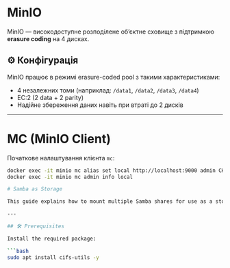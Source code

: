 # MinIO

MinIO — високодоступне розподілене об’єктне сховище з підтримкою **erasure coding** на 4 дисках.

## ⚙️ Конфігурація

MinIO працює в режимі erasure-coded pool з такими характеристиками:
- 4 незалежних томи (наприклад: `/data1`, `/data2`, `/data3`, `/data4`)
- EC:2 (2 data + 2 parity)
- Надійне збереження даних навіть при втраті до 2 дисків

---

# MC (MinIO Client)

Початкове налаштування клієнта `mc`:

```bash
docker exec -it minio mc alias set local http://localhost:9000 admin CHANGE_ME
docker exec -it minio mc admin info local

# Samba as Storage

This guide explains how to mount multiple Samba shares for use as a storage backend (e.g., for MinIO).

---

## 🛠 Prerequisites

Install the required package:

```bash
sudo apt install cifs-utils -y
